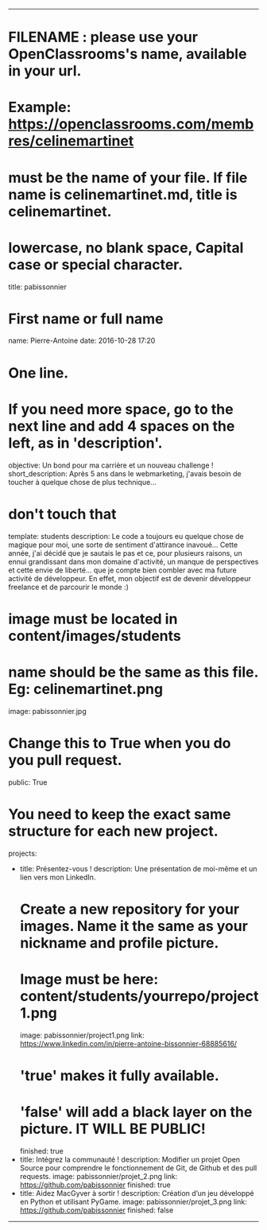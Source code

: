 ---

# FILENAME : please use your OpenClassrooms's name, available in your url.
# Example: https://openclassrooms.com/membres/celinemartinet
# must be the name of your file. If file name is celinemartinet.md, title is celinemartinet.
# lowercase, no blank space, Capital case or special character.
title: pabissonnier

# First name or full name
name: Pierre-Antoine
date: 2016-10-28 17:20

# One line.
# If you need more space, go to the next line and add 4 spaces on the left, as in 'description'.
objective: Un bond pour ma carrière et un nouveau challenge !
short_description: Après 5 ans dans le webmarketing, j'avais besoin de toucher à quelque chose de plus technique... 

# don't touch that
template: students
description:
    Le code a toujours eu quelque chose de magique pour moi, une sorte de sentiment d'attirance inavoué... 
    Cette année, j'ai décidé que je sautais le pas et ce, pour plusieurs raisons, un ennui grandissant 
    dans mon domaine d'activité, un manque de perspectives et cette envie de liberté... 
    que je compte bien combler avec ma future activité de développeur. 
    En effet, mon objectif est de devenir développeur freelance et de 
    parcourir le monde :)

# image must be located in content/images/students
# name should be the same as this file. Eg: celinemartinet.png
image: pabissonnier.jpg

# Change this to True when you do you pull request.
public: True

# You need to keep the exact same structure for each new project.
projects:
  - title: Présentez-vous !
    description: Une présentation de moi-même et un lien vers mon LinkedIn.
    # Create a new repository for your images. Name it the same as your nickname and profile picture.
    # Image must be here: content/students/yourrepo/project1.png
    image: pabissonnier/project1.png
    link: https://www.linkedin.com/in/pierre-antoine-bissonnier-68885616/
    # 'true' makes it fully available.
    # 'false' will add a black layer on the picture. IT WILL BE PUBLIC!
    finished: true
  - title: Intégrez la communauté !
    description: Modifier un projet Open Source pour comprendre le fonctionnement de Git, de Github et des pull requests. 
    image: pabissonnier/projet_2.png
    link: https://github.com/pabissonnier
    finished: true
  - title: Aidez MacGyver à sortir !
    description: Création d’un jeu développé en Python et utilisant PyGame.
    image: pabissonnier/projet_3.png
    link: https://github.com/pabissonnier
    finished: false
---
